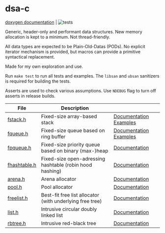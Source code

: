 # dsa-c

[doxygen documentation](https://abxh.github.io/dsa-c/) | ![tests](https://github.com/abxh/dsa-c/actions/workflows/tests.yml/badge.svg?event=push)

Generic, header-only and performant data structures. New memory allocation is kept to a minimum. Not thread-friendly.

All data types are expected to be Plain-Old-Datas (PODs). No explicit iterator mechanism is provided, but
macros can provide a primitive syntactical replacement.

Made for my own exploration and use.

Run `make test` to run all tests and examples. The `libsan` and `ubsan` sanitizers is required for building the tests.

Asserts are used to check various assumptions. Use `NDEBUG` flag to turn off asserts in release builds.

| **File**                                                                             | Description                                              |                                                                                                                                                             |
|--------------------------------------------------------------------------------------|----------------------------------------------------------|-------------------------------------------------------------------------------------------------------------------------------------------------------------|
| [fstack.h](https://github.com/abxh/dsa-c/blob/main/dsa/fstack.h)         | Fixed-size array-based stack                             | [Documentation](https://abxh.github.io/dsa-c/fstack_8h.html) [Examples](https://github.com/abxh/dsa-c/blob/main/examples/fstack/)   |
| [fqueue.h](https://github.com/abxh/dsa-c/blob/main/dsa/fqueue.h)         | Fixed-size queue based on ring buffer                    | [Documentation](https://abxh.github.io/dsa-c/fqueue_8h.html) [Examples](https://github.com/abxh/dsa-c/blob/main/examples/fqueue/)   |
| [fpqueue.h](https://github.com/abxh/dsa-c/blob/main/dsa/fpqueue.h)       | Fixed-size priority queue based on binary (max-)heap     | [Documentation](https://abxh.github.io/dsa-c/fpqueue_8h.html)                                                                                   |
| [fhashtable.h](https://github.com/abxh/dsa-c/blob/main/dsa/fhashtable.h) | Fixed-size open-adressing hashtable (robin hood hashing) | [Documentation](https://abxh.github.io/dsa-c/fhashtable_8h.html)                                                                                |
| [arena.h](https://github.com/abxh/dsa-c/blob/main/dsa/arena.h)           | Arena allocator                                          | [Documentation](https://abxh.github.io/dsa-c/arena_8h.html)                                                                                     |
| [pool.h](https://github.com/abxh/dsa-c/blob/main/dsa/pool.h)             | Pool allocator                                           | [Documentation](https://abxh.github.io/dsa-c/pool_8h.html)                                                                                      |
| [freelist.h](https://github.com/abxh/dsa-c/blob/main/dsa/freelist.h)     | Best-fit free list allocator (with underlying free tree) | [Documentation](https://abxh.github.io/dsa-c/freelist_8h.html)                                                                                  |
| [list.h](https://github.com/abxh/dsa-c/blob/main/dsa/list.h)             | Intrusive circular doubly linked list                    | [Documentation](https://abxh.github.io/dsa-c/list_8h.html)                                                                                      |
| [rbtree.h](https://github.com/abxh/dsa-c/blob/main/dsa/rbtree.h)         | Intrusive red-black tree                                 | [Documentation](https://abxh.github.io/dsa-c/rbtree_8h.html)                                                                                    |
